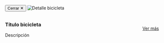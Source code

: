 <!doctype html>
<div class="modal-card">
<button class="close" id="closeModal">Cerrar ✕</button>
<img id="modalImg" src="" alt="Detalle bicicleta">
<div style="margin-top:10px;display:flex;justify-content:space-between;align-items:center">
<div>
<h3 id="modalTitle">Título bicicleta</h3>
<p id="modalDesc" style="color:var(--muted)">Descripción</p>
</div>
<a id="modalAction" class="btn" href="#">Ver más</a>
</div>
</div>
</div>


<script>
const bikes = [
{title:'Clásica Romántica',desc:'Un paseo al atardecer contigo es el paraíso.',img:'https://images.unsplash.com/photo-1509395176047-4a66953fd231?auto=format&fit=crop&w=800&q=60'},
{title:'Speed Amore',desc:'A tu lado, las rutas largas parecen cortas.',img:'https://images.unsplash.com/photo-1520975910394-7a0a3d1c0c03?auto=format&fit=crop&w=800&q=60'},
{title:'Urbana Cómplíce',desc:'Para llevar flores, cartas y todo mi amor.',img:'https://images.unsplash.com/photo-1444667487784-1b0bf5c5d6f4?auto=format&fit=crop&w=800&q=60'},
{title:'Montaña Corazón',desc:'Juntos conquistamos cualquier camino difícil.',img:'https://images.unsplash.com/photo-1441716844725-09cedc13a4e7?auto=format&fit=crop&w=800&q=60'},
{title:'Fixie Susurro',desc:'Sencilla, como tu risa que me enamora.',img:'https://images.unsplash.com/photo-1505575967456-1b6a9d5b2d54?auto=format&fit=crop&w=800&q=60'},
{title:'Tándem Recuerdo',desc:'En esta vamos los dos, siempre juntos.',img:'https://images.unsplash.com/photo-1506863530036-1efeddceb993?auto=format&fit=crop&w=800&q=60'}
];


const gallery = document.getElementById('gallery');
const modal = document.getElementById('modal');
const modalImg = document.getElementById('modalImg');
const modalTitle = document.getElementById('modalTitle');
const modalDesc = document.getElementById('modalDesc');
const modalAction = document.getElementById('modalAction');
const closeModal = document.getElementById('closeModal');


function makeCard(bike){
const el = document.createElement('div'); el.className='card';
el.innerHTML = `
<img src="${bike.img}" alt="${bike.title}">
<h3>${bike.title}</h3>
<p>${bike.desc}</p>
<a class="btn" href="#" data-title="${bike.title}" data-img="${bike.img}" data-desc="${bike.desc}">Ver detalle</a>
`;
gallery.appendChild(el);
}


bikes.forEach(makeCard);


gallery.addEventListener('click', (e)=>{
const a = e.target.closest('a'); if(!a) return;
e.preventDefault();
modalImg.src=a.dataset.img; modalTitle.textContent=a.dataset.title; modalDesc.textContent=a.dataset.desc; modalAction.href=a.dataset.img;
modal.classList.add('active');
});


closeModal.addEventListener('click', ()=> modal.classList.remove('active'));
modal.addEventListener('click', (e)=>{ if(e.target===modal) modal.classList.remove('active') });


document.getElementById('openSurprise').addEventListener('click', (e)=>{
e.preventDefault();
const frases = [
'Tu amor es la rueda que me impulsa.',
'Si la vida es un camino, tú eres mi destino.',
'A tu lado no existen pendientes imposibles.',
'Cada ruta contigo termina en mi corazón.',
'Eres el viaje más bonito que emprenderé.'
];
const f = frases[Math.floor(Math.random()*frases.length)];
alert(f);
document.querySelector('.love').textContent = '"'+f+'"';
});
</script>
</body>
</html>
